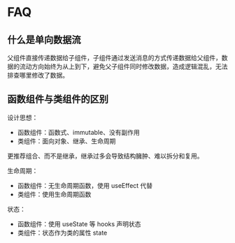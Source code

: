 # FAQ

## 什么是单向数据流

父组件直接传递数据给子组件，子组件通过发送消息的方式传递数据给父组件，数据的流动方向始终为从上到下，避免父子组件同时修改数据，造成逻辑混乱，无法排查哪里修改了数据。

## 函数组件与类组件的区别

设计思想：

- 函数组件：函数式、immutable、没有副作用
- 类组件：面向对象、继承、生命周期

更推荐组合、而不是继承，继承过多会导致结构臃肿、难以拆分和复用。

生命周期：

- 函数组件：无生命周期函数，使用 useEffect 代替
- 类组件：使用生命周期函数

状态：

- 函数组件：使用 useState 等 hooks 声明状态
- 类组件：状态作为类的属性 state
